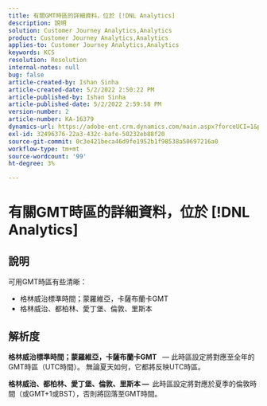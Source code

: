 ```yaml
---
title: 有關GMT時區的詳細資料，位於 [!DNL Analytics]
description: 說明
solution: Customer Journey Analytics,Analytics
product: Customer Journey Analytics,Analytics
applies-to: Customer Journey Analytics,Analytics
keywords: KCS
resolution: Resolution
internal-notes: null
bug: false
article-created-by: Ishan Sinha
article-created-date: 5/2/2022 2:50:22 PM
article-published-by: Ishan Sinha
article-published-date: 5/2/2022 2:59:58 PM
version-number: 2
article-number: KA-16379
dynamics-url: https://adobe-ent.crm.dynamics.com/main.aspx?forceUCI=1&pagetype=entityrecord&etn=knowledgearticle&id=06b43830-27ca-ec11-a7b5-6045bd00dca1
exl-id: 32496376-22a3-432c-bafe-50232eb88f20
source-git-commit: 0c3e421beca46d9fe1952b1f98538a50697216a0
workflow-type: tm+mt
source-wordcount: '99'
ht-degree: 3%

---
```


# 有關GMT時區的詳細資料，位於 [!DNL Analytics]

## 說明


可用GMT時區有些清晰：

- 格林威治標準時間；蒙羅維亞，卡薩布蘭卡GMT
- 格林威治、都柏林、愛丁堡、倫敦、里斯本



## 解析度


<b>格林威治標準時間；蒙羅維亞，卡薩布蘭卡GMT </b>  — 此時區設定將對應至全年的GMT時區（UTC時間）。 無論夏天如何，它都將反映UTC時區。

<b>格林威治、都柏林、愛丁堡、倫敦、里斯本 —  </b>此時區設定將對應於夏季的倫敦時間（或GMT+1或BST），否則將回落至GMT時間。
